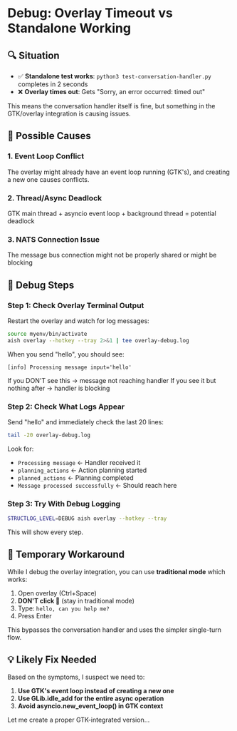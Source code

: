 # Debug: Overlay Timeout vs Standalone Working

## 🔍 Situation

- ✅ **Standalone test works**: `python3 test-conversation-handler.py` completes in 2 seconds
- ❌ **Overlay times out**: Gets "Sorry, an error occurred: timed out"

This means the conversation handler itself is fine, but something in the GTK/overlay integration is causing issues.

## 🐛 Possible Causes

### 1. Event Loop Conflict
The overlay might already have an event loop running (GTK's), and creating a new one causes conflicts.

### 2. Thread/Async Deadlock
GTK main thread + asyncio event loop + background thread = potential deadlock

### 3. NATS Connection Issue
The message bus connection might not be properly shared or might be blocking

## 🔧 Debug Steps

### Step 1: Check Overlay Terminal Output

Restart the overlay and watch for log messages:
```bash
source myenv/bin/activate
aish overlay --hotkey --tray 2>&1 | tee overlay-debug.log
```

When you send "hello", you should see:
```
[info] Processing message input='hello'
```

If you DON'T see this → message not reaching handler
If you see it but nothing after → handler is blocking

### Step 2: Check What Logs Appear

Send "hello" and immediately check the last 20 lines:
```bash
tail -20 overlay-debug.log
```

Look for:
- `Processing message` ← Handler received it
- `planning_actions` ← Action planning started
- `planned_actions` ← Planning completed
- `Message processed successfully` ← Should reach here

### Step 3: Try With Debug Logging

```bash
STRUCTLOG_LEVEL=DEBUG aish overlay --hotkey --tray
```

This will show every step.

## 🚀 Temporary Workaround

While I debug the overlay integration, you can use **traditional mode** which works:

1. Open overlay (Ctrl+Space)
2. **DON'T click 💬** (stay in traditional mode)
3. Type: `hello, can you help me?`
4. Press Enter

This bypasses the conversation handler and uses the simpler single-turn flow.

## 💡 Likely Fix Needed

Based on the symptoms, I suspect we need to:

1. **Use GTK's event loop instead of creating a new one**
2. **Use GLib.idle_add for the entire async operation**
3. **Avoid asyncio.new_event_loop() in GTK context**

Let me create a proper GTK-integrated version...

